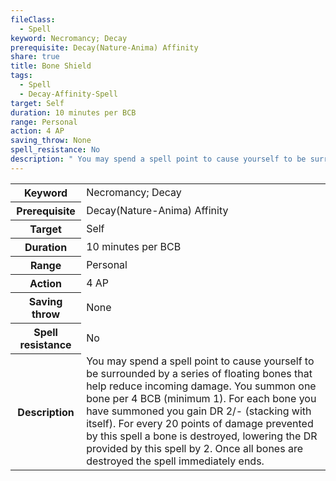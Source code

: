 ```yaml
---
fileClass:
  - Spell
keyword: Necromancy; Decay
prerequisite: Decay(Nature-Anima) Affinity
share: true
title: Bone Shield
tags:
  - Spell
  - Decay-Affinity-Spell
target: Self
duration: 10 minutes per BCB
range: Personal
action: 4 AP
saving_throw: None
spell_resistance: No
description: " You may spend a spell point to cause yourself to be surrounded by a series of floating bones that help reduce incoming damage. You summon one bone per 4 BCB (minimum 1). For each bone you have summoned you gain DR 2/- (stacking with itself). For every 20 points of damage prevented by this spell a bone is destroyed, lowering the DR provided by this spell by 2. Once all bones are destroyed the spell immediately ends."
---
```


<p><span style="overflow-x: auto;"><table><tbody><tr><th>Keyword</th><td>Necromancy; Decay</td></tr><tr><th>Prerequisite</th><td>Decay(Nature-Anima) Affinity</td></tr><tr><th>Target</th><td>Self</td></tr><tr><th>Duration</th><td>10 minutes per BCB</td></tr><tr><th>Range</th><td>Personal</td></tr><tr><th>Action</th><td>4 AP</td></tr><tr><th>Saving throw</th><td>None</td></tr><tr><th>Spell resistance</th><td>No</td></tr><tr><th>Description</th><td> You may spend a spell point to cause yourself to be surrounded by a series of floating bones that help reduce incoming damage. You summon one bone per 4 BCB (minimum 1). For each bone you have summoned you gain DR 2/- (stacking with itself). For every 20 points of damage prevented by this spell a bone is destroyed, lowering the DR provided by this spell by 2. Once all bones are destroyed the spell immediately ends.</td></tr></tbody></table></span></p>